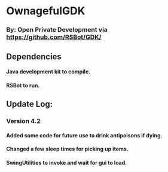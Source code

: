 # OwnagefulGDK 
### By: Open Private Development via https://github.com/RSBot/GDK/

## Dependencies
#### Java development kit to compile.
#### RSBot to run.

## Update Log:
### Version 4.2
#### Added some code for future use to drink antipoisons if dying.
#### Changed a few sleep times for picking up items.
#### SwingUtilities to invoke and wait for gui to load.
